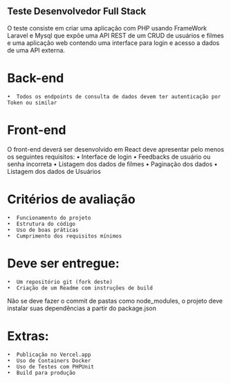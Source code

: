 ## Teste Desenvolvedor Full Stack

O teste consiste em criar uma aplicação com PHP usando FrameWork Laravel e Mysql que expõe uma API REST de um CRUD de usuários e filmes e uma aplicação web contendo uma interface para login e acesso a dados de uma API externa.

# Back-end
    •  Todos os endpoints de consulta de dados devem ter autenticação por Token ou similar

# Front-end
O front-end deverá ser desenvolvido em React deve apresentar pelo menos os seguintes requisitos:
    •  Interface de login
    •  Feedbacks de usuário ou senha incorreta
    •  Listagem dos dados de filmes
    •  Paginação dos dados
    •  Listagem dos dados de Usuários

# Critérios de avaliação
    •  Funcionamento do projeto
    •  Estrutura do código
    •  Uso de boas práticas
    •  Cumprimento dos requisitos mínimos

# Deve ser entregue:
    •  Um repositório git (fork deste)
    •  Criação de um Readme com instruções de build

Não se deve fazer o commit de pastas como node_modules, o projeto deve instalar suas dependências a partir do package.json

# Extras:
    •  Publicação no Vercel.app
    •  Uso de Containers Docker
    •  Uso de Testes com PHPUnit
    •  Build para produção
